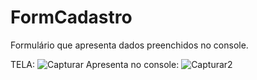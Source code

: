 # FormCadastro
Formulário que apresenta dados preenchidos no console.

TELA:
![Capturar](https://user-images.githubusercontent.com/48732887/109819483-df260b00-7c12-11eb-9adb-e17f64706f1e.PNG)
Apresenta no console:
![Capturar2](https://user-images.githubusercontent.com/48732887/109819485-dfbea180-7c12-11eb-8dc7-c2c6daa3e8bd.PNG)

